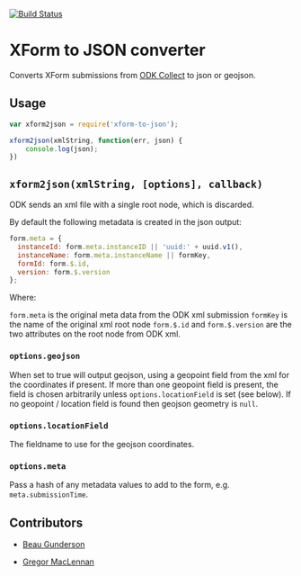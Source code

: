 [![Build Status](https://travis-ci.org/digidem/xform-to-json.svg)](https://travis-ci.org/digidem/xform-to-json)

XForm to JSON converter
=======================

Converts XForm submissions from [ODK Collect](https://opendatakit.org/use/collect/) to json or geojson.

## Usage

```javascript
var xform2json = require('xform-to-json');

xform2json(xmlString, function(err, json) {
    console.log(json);
})
```

## `xform2json(xmlString, [options], callback)`

ODK sends an xml file with a single root node, which is discarded.

By default the following metadata is created in the json output:

```javascript
form.meta = {
  instanceId: form.meta.instanceID || 'uuid:' + uuid.v1(),
  instanceName: form.meta.instanceName || formKey,
  formId: form.$.id,
  version: form.$.version
};
```

Where:

`form.meta` is the original meta data from the ODK xml submission
`formKey` is the name of the original xml root node
`form.$.id` and `form.$.version` are the two attributes on the root node from ODK xml.

### `options.geojson`

When set to true will output geojson, using a geopoint field from the xml for the coordinates if present. If more than one geopoint field is present, the field is chosen arbitrarily unless `options.locationField` is set (see below). If no geopoint / location field is found then geojson geometry is `null`.

### `options.locationField`

The fieldname to use for the geojson coordinates.

### `options.meta`

Pass a hash of any metadata values to add to the form, e.g. `meta.submissionTime`.

## Contributors

* [Beau Gunderson](https://github.com/beaugunderson)

* [Gregor MacLennan](https://github.com/gmaclennan)
